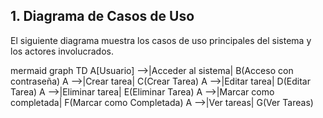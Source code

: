 ## 1. Diagrama de Casos de Uso

El siguiente diagrama muestra los casos de uso principales del sistema y los actores involucrados.

mermaid
graph TD
    A[Usuario] -->|Acceder al sistema| B(Acceso con contraseña)
    A -->|Crear tarea| C(Crear Tarea)
    A -->|Editar tarea| D(Editar Tarea)
    A -->|Eliminar tarea| E(Eliminar Tarea)
    A -->|Marcar como completada| F(Marcar como Completada)
    A -->|Ver tareas| G(Ver Tareas)
